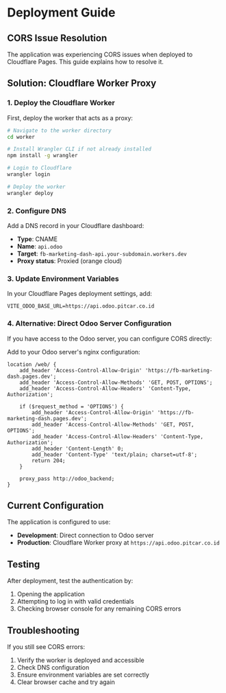 # Deployment Guide

## CORS Issue Resolution

The application was experiencing CORS issues when deployed to Cloudflare Pages. This guide explains how to resolve it.

## Solution: Cloudflare Worker Proxy

### 1. Deploy the Cloudflare Worker

First, deploy the worker that acts as a proxy:

```bash
# Navigate to the worker directory
cd worker

# Install Wrangler CLI if not already installed
npm install -g wrangler

# Login to Cloudflare
wrangler login

# Deploy the worker
wrangler deploy
```

### 2. Configure DNS

Add a DNS record in your Cloudflare dashboard:
- **Type**: CNAME
- **Name**: `api.odoo`
- **Target**: `fb-marketing-dash-api.your-subdomain.workers.dev`
- **Proxy status**: Proxied (orange cloud)

### 3. Update Environment Variables

In your Cloudflare Pages deployment settings, add:
```
VITE_ODOO_BASE_URL=https://api.odoo.pitcar.co.id
```

### 4. Alternative: Direct Odoo Server Configuration

If you have access to the Odoo server, you can configure CORS directly:

Add to your Odoo server's nginx configuration:
```nginx
location /web/ {
    add_header 'Access-Control-Allow-Origin' 'https://fb-marketing-dash.pages.dev';
    add_header 'Access-Control-Allow-Methods' 'GET, POST, OPTIONS';
    add_header 'Access-Control-Allow-Headers' 'Content-Type, Authorization';
    
    if ($request_method = 'OPTIONS') {
        add_header 'Access-Control-Allow-Origin' 'https://fb-marketing-dash.pages.dev';
        add_header 'Access-Control-Allow-Methods' 'GET, POST, OPTIONS';
        add_header 'Access-Control-Allow-Headers' 'Content-Type, Authorization';
        add_header 'Content-Length' 0;
        add_header 'Content-Type' 'text/plain; charset=utf-8';
        return 204;
    }
    
    proxy_pass http://odoo_backend;
}
```

## Current Configuration

The application is configured to use:
- **Development**: Direct connection to Odoo server
- **Production**: Cloudflare Worker proxy at `https://api.odoo.pitcar.co.id`

## Testing

After deployment, test the authentication by:
1. Opening the application
2. Attempting to log in with valid credentials
3. Checking browser console for any remaining CORS errors

## Troubleshooting

If you still see CORS errors:
1. Verify the worker is deployed and accessible
2. Check DNS configuration
3. Ensure environment variables are set correctly
4. Clear browser cache and try again 